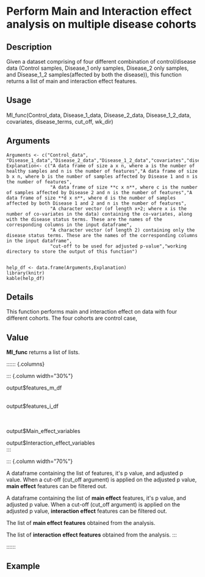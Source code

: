 

# Perform Main and Interaction effect analysis on multiple disease cohorts


## Description 

Given a dataset comprising of four different combination of control/disease data (Control samples, Disease_1 only samples, Disease_2 only samples, and Disease_1_2 samples(affected by both the disease)), this function returns a list of main and interaction effect features.

## Usage 

MI_func(Control_data, Disease_1_data, Disease_2_data, Disease_1_2_data, covariates, disease_terms, cut_off, wk_dir)

## Arguments
```{r echo = FALSE}
Arguments <- c("Control_data", "Disease_1_data","Disease_2_data","Disease_1_2_data","covariates","disease_terms","cut_off","wk_dir")
Explanation<- c("A data frame of size a x n, where a is the number of healthy samples and n is the number of features","A data frame of size b x n, where b is the number of samples affected by Disease 1 and n is the number of features",
                "A data frame of size **c x n**, where c is the number of samples affected by Disease 2 and n is the number of features","A data frame of size **d x n**, where d is the number of samples affected by both Disease 1 and 2 and n is the number of features",
                "A character vector (of length x+2; where x is the number of co-variates in the data) containing the co-variates, along with the disease status terms. These are the names of the corresponding columns in the input dataframe",
                "A character vector (of length 2) containing only the disease status terms. These are the names of the corresponding columns in the input dataframe",
                "cut-off to be used for adjusted p-value","working directory to store the output of this function")


help_df <- data.frame(Arguments,Explanation)
library(knitr)
kable(help_df)
```
## Details

This function performs main and interaction effect on data with four different cohorts. The four cohorts are control case, 

## Value

**MI_func** returns a list of lists. 

:::::: {.columns}

::: {.column width="30%"}

output$features_m_df  
</br>

output$features_i_df
</br>
</br>
</br>



output$Main_effect_variables
</br>

output$Interaction_effect_variables
</br>
:::


::: {.column width="70%"}

A dataframe containing the list of features, it's p value, and adjusted p value. When a cut-off (cut_off argument) is applied on the adjusted p value, **main effect** features can be filtered out.


A dataframe containing the list of **main effect** features, it's p value, and adjusted p value. When a cut-off (cut_off argument) is applied on the adjusted p value, **interaction effect** features can be filtered out.


The list of **main effect features** obtained from the analysis.

The list of **interaction effect features** obtained from the analysis.
:::



::::::


## Example 



















